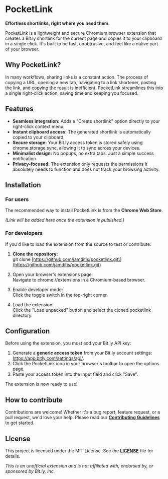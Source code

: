 # **PocketLink**

**Effortless shortlinks, right where you need them.**

PocketLink is a lightweight and secure Chromium browser extension that creates a Bit.ly shortlink for the current page and copies it to your clipboard in a single click. It's built to be fast, unobtrusive, and feel like a native part of your browser.

## **Why PocketLink?**

In many workflows, sharing links is a constant action. The process of copying a URL, opening a new tab, navigating to a link shortener, pasting the link, and copying the result is inefficient. PocketLink streamlines this into a single right-click action, saving time and keeping you focused.

## **Features**

* **Seamless integration:** Adds a "Create shortlink" option directly to your right-click context menu.  
* **Instant clipboard access:** The generated shortlink is automatically copied to your clipboard.  
* **Secure storage:** Your Bit.ly access token is stored safely using chrome.storage.sync, allowing it to sync across your devices.  
* **Minimalist design:** No popups, no extra tabs. Just a simple success notification.  
* **Privacy-focused:** The extension only requests the permissions it absolutely needs to function and does not track your browsing activity.

## **Installation**

### **For users**

The recommended way to install PocketLink is from the **Chrome Web Store**.

*(Link will be added here once the extension is published.)*

### **For developers**

If you'd like to load the extension from the source to test or contribute:

1. **Clone the repository:**  
   git clone \[https://github.com/jamditis/pocketlink.git\](https://github.com/jamditis/pocketlink.git)

2. Open your browser's extensions page:  
   Navigate to chrome://extensions in a Chromium-based browser.  
3. Enable developer mode:  
   Click the toggle switch in the top-right corner.  
4. Load the extension:  
   Click the "Load unpacked" button and select the cloned pocketlink directory.

## **Configuration**

Before using the extension, you must add your Bit.ly API key:

1. Generate a **generic access token** from your Bit.ly account settings: https://app.bitly.com/settings/api/.  
2. Click the PocketLink icon in your browser's toolbar to open the options page.  
3. Paste your access token into the input field and click "Save".

The extension is now ready to use\!

## **How to contribute**

Contributions are welcome\! Whether it's a bug report, feature request, or a pull request, we'd love your help. Please read our [**Contributing Guidelines**](https://www.google.com/search?q=CONTRIBUTING.md) to get started.

## **License**

This project is licensed under the MIT License. See the [**LICENSE**](https://www.google.com/search?q=LICENSE) file for details.

*This is an unofficial extension and is not affiliated with, endorsed by, or sponsored by Bit.ly, Inc.*
